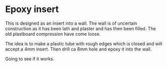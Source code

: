 # Epoxy insert

This is designed as an insert into a wall.  The wall is of uncertain construction as it has been lath and plaster and has then been filled.  The old plastboard compression have come loose.

The idea is to make a plastic tube with rough edges which is closed and will accept a 4mm insert.  Then drill ca 8mm hole and epoxy it into the wall.

Going to see if it works.
